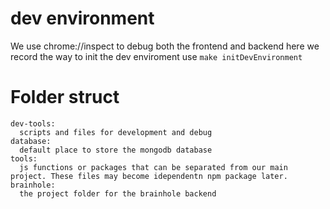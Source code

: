 # dev environment
We use chrome://inspect to debug both the frontend and backend
here we record the way to init the dev enviroment
use
`make initDevEnvironment`

# Folder struct
```
dev-tools:
  scripts and files for development and debug
database:
  default place to store the mongodb database
tools:
  js functions or packages that can be separated from our main project. These files may become idependentn npm package later.
brainhole:
  the project folder for the brainhole backend
```
